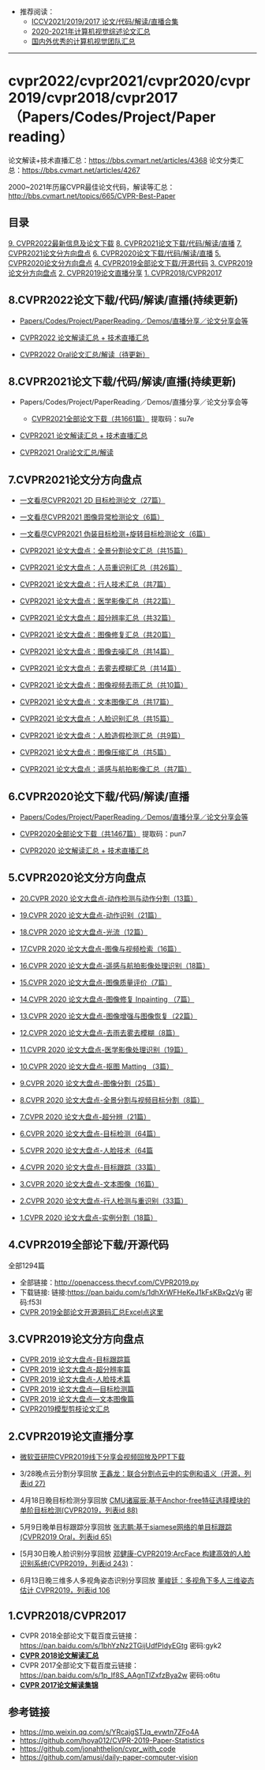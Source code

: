 - 推荐阅读：
  - [ICCV2021/2019/2017 论文/代码/解读/直播合集](https://github.com/extreme-assistant/ICCV2021-Paper-Code-Interpretation)
  - [2020-2021年计算机视觉综述论文汇总](https://github.com/extreme-assistant/survey-computer-vision)
  - [国内外优秀的计算机视觉团队汇总](https://github.com/extreme-assistant/Awesome-CV-Team)

------



# cvpr2022/cvpr2021/cvpr2020/cvpr2019/cvpr2018/cvpr2017（Papers/Codes/Project/Paper reading）

论文解读+技术直播汇总：https://bbs.cvmart.net/articles/4368 
论文分类汇总：https://bbs.cvmart.net/articles/4267

2000~2021年历届CVPR最佳论文代码，解读等汇总：http://bbs.cvmart.net/topics/665/CVPR-Best-Paper



## 目录

[9. CVPR2022最新信息及论文下载](https://github.com/extreme-assistant/CVPR2022-Paper-Code-Interpretation#9)
[8. CVPR2021论文下载/代码/解读/直播](https://github.com/extreme-assistant/CVPR2022-Paper-Code-Interpretation#8)
[7. CVPR2021论文分方向盘点](https://github.com/extreme-assistant/CVPR2022-Paper-Code-Interpretation#7)
[6. CVPR2020论文下载/代码/解读/直播](https://github.com/extreme-assistant/CVPR2022-Paper-Code-Interpretation#6)
[5. CVPR2020论文分方向盘点](https://github.com/extreme-assistant/CVPR2022-Paper-Code-Interpretation#5)
[4. CVPR2019全部论文下载/开源代码](https://github.com/extreme-assistant/CVPR2022-Paper-Code-Interpretation#4)
[3. CVPR2019论文分方向盘点](https://github.com/extreme-assistant/CVPR2022-Paper-Code-Interpretation#3)
[2. CVPR2019论文直播分享](https://github.com/extreme-assistant/CVPR2022-Paper-Code-Interpretation#2)
[1. CVPR2018/CVPR2017](https://github.com/extreme-assistant/CVPR2022-Paper-Code-Interpretation#1)



## 8.CVPR2022论文下载/代码/解读/直播(持续更新)

- [Papers/Codes/Project/PaperReading／Demos/直播分享／论文分享会等](https://github.com/extreme-assistant/CVPR2022-Paper-Code-Interpretation/blob/master/CVPR2022.md)

- [CVPR2022 论文解读汇总 + 技术直播汇总](https://bbs.cvmart.net/articles/6166)

- [CVPR2022 Oral论文汇总/解读（待更新）](https://www.cvmart.net/community/detail/6254)

  



## 8.CVPR2021论文下载/代码/解读/直播(持续更新)

- Papers/Codes/Project/PaperReading／Demos/直播分享／论文分享会等

  - [CVPR2021全部论文下载（共1661篇）](https://pan.baidu.com/s/1TWPkRukz9JC4Br-g_Ws5OA) 提取码：su7e

- [CVPR2021 论文解读汇总 + 技术直播汇总](https://bbs.cvmart.net/articles/4368)

- [CVPR2021 Oral论文汇总/解读](https://bbs.cvmart.net/articles/4366)

  



## 7.CVPR2021论文分方向盘点

- [一文看尽CVPR2021 2D 目标检测论文（27篇）](https://mp.weixin.qq.com/s/Ho7qtrpF9FhHGaamkQo6Lw)

- [一文看尽CVPR2021 图像异常检测论文（6篇）](https://mp.weixin.qq.com/s/ysfwYQ3sVvXINPzBR91S7A)

- [一文看尽CVPR2021 伪装目标检测+旋转目标检测论文（6篇）](https://mp.weixin.qq.com/s/w1jPD2AbxnENUBgfdFLFSg)

- [CVPR2021 论文大盘点：全景分割论文汇总（共15篇）](https://mp.weixin.qq.com/s/_a0UmZSSxvVUFUGOnMrMhw)

- [CVPR2021 论文大盘点：人员重识别汇总（共26篇）](https://bbs.cvmart.net/articles/5832)

- [CVPR2021 论文大盘点：行人技术汇总（共7篇）](https://bbs.cvmart.net/articles/5831)

- [CVPR2021 论文大盘点：医学影像汇总（共22篇）](https://bbs.cvmart.net/articles/5829)

- [CVPR2021 论文大盘点：超分辨率汇总（共32篇）](https://bbs.cvmart.net/articles/5560)

- [CVPR2021 论文大盘点：图像修复汇总（共20篇）](https://bbs.cvmart.net/articles/5824)

- [CVPR2021 论文大盘点：图像去噪汇总（共14篇）](https://bbs.cvmart.net/articles/5828)

- [CVPR2021 论文大盘点：去雾去模糊汇总（共14篇）](https://bbs.cvmart.net/articles/5827)

- [CVPR2021 论文大盘点：图像视频去雨汇总（共10篇）](https://bbs.cvmart.net/articles/5826)

- [CVPR2021 论文大盘点：文本图像汇总（共17篇）](https://bbs.cvmart.net/articles/5562)

- [CVPR2021 论文大盘点：人脸识别汇总（共15篇）](https://bbs.cvmart.net/articles/5811)

- [CVPR2021 论文大盘点：人脸造假检测汇总（共9篇）](https://bbs.cvmart.net/articles/5810)

- [CVPR2021 论文大盘点：图像压缩汇总（共5篇）](https://bbs.cvmart.net/articles/5809)

- [CVPR2021 论文大盘点：遥感与航拍影像汇总（共7篇）](https://bbs.cvmart.net/articles/5830)

  

## 6.CVPR2020论文下载/代码/解读/直播

- [Papers/Codes/Project/PaperReading／Demos/直播分享／论文分享会等](https://github.com/extreme-assistant/cvpr2020/blob/master/CVPR2020.md#cvpr2020最新信息及论文下载贴paperscodesprojectpaperreadingdemos直播分享论文分享会等)

- [CVPR2020全部论文下载（共1467篇）](https://pan.baidu.com/s/1UXW6iviZ_d3wpdujNgWJSQ)
  提取码：pun7

  

- [CVPR2020 论文解读汇总 + 技术直播汇总](https://bbs.cvmart.net/articles/3031)

  

## 5.CVPR2020论文分方向盘点

- [20.CVPR 2020 论文大盘点-动作检测与动作分割（13篇）](https://bbs.cvmart.net/topics/3028)

- [19.CVPR 2020 论文大盘点-动作识别（21篇）](https://bbs.cvmart.net/topics/3000)

- [18.CVPR 2020 论文大盘点-光流（12篇）](https://bbs.cvmart.net/topics/2992)

- [17.CVPR 2020 论文大盘点-图像与视频检索（16篇）](https://bbs.cvmart.net/topics/2964)

- [16.CVPR 2020 论文大盘点-遥感与航拍影像处理识别（18篇）](https://bbs.cvmart.net/topics/2953)

- [15.CVPR 2020 论文大盘点-图像质量评价（7篇）](https://bbs.cvmart.net/topics/2923)

- [14.CVPR 2020 论文大盘点-图像修复 Inpainting （7篇）](https://bbs.cvmart.net/topics/2903) 

- [13.CVPR 2020 论文大盘点-图像增强与图像恢复（22篇）](https://bbs.cvmart.net/topics/2902)

- [12.CVPR 2020 论文大盘点-去雨去雾去模糊（8篇）](https://bbs.cvmart.net/topics/2876)

- [11.CVPR 2020 论文大盘点-医学影像处理识别（19篇）](https://bbs.cvmart.net/topics/2855)

- [10.CVPR 2020 论文大盘点-抠图 Matting （3篇）](https://bbs.cvmart.net/topics/2854)

- [9.CVPR 2020 论文大盘点-图像分割（25篇）](https://bbs.cvmart.net/topics/2829)

- [8.CVPR 2020 论文大盘点-全景分割与视频目标分割（8篇）](https://bbs.cvmart.net/topics/2818)

- [7.CVPR 2020 论文大盘点-超分辨（21篇）](https://bbs.cvmart.net/topics/2725)

- [6.CVPR 2020 论文大盘点-目标检测（64篇）](https://bbs.cvmart.net/topics/2732)

- [5.CVPR 2020 论文大盘点-人脸技术（64篇](https://bbs.cvmart.net/topics/2720)

- [4.CVPR 2020 论文大盘点-目标跟踪（33篇）](https://bbs.cvmart.net/topics/2733)

- [3.CVPR 2020 论文大盘点-文本图像（16篇）](https://bbs.cvmart.net/topics/2778)

- [2.CVPR 2020 论文大盘点-行人检测与重识别（33篇）](https://bbs.cvmart.net/topics/2751)

- [1.CVPR 2020 论文大盘点-实例分割（18篇）](https://bbs.cvmart.net/topics/2806)

  



## 4.CVPR2019全部论下载/开源代码

全部1294篇

- 全部链接：http://openaccess.thecvf.com/CVPR2019.py 
- 下载链接:
  链接:https://pan.baidu.com/s/1dhXrWFHeKeJ1kFsKBxQzVg 密码:f53l
- [CVPR 2019全部论文开源源码汇总Excel点这里](https://github.com/extreme-assistant/cvpr2019/blob/master/cvpr_2019_githublinks.csv)



## 3.CVPR2019论文分方向盘点

- [CVPR 2019 论文大盘点-目标跟踪篇](http://bbs.cvmart.net/articles/523/cvpr-2019-lun-wen-da-pan-dian-mu-biao-gen-zong-pian)
- [CVPR 2019 论文大盘点-超分辨率篇](http://bbs.cvmart.net/topics/452/cvpr-2019-lun-wen-da-pan-dian-chao-fen-bian-lv-pian)
- [CVPR 2019 论文大盘点-人脸技术篇](http://bbs.cvmart.net/topics/451/cvpr-2019-lun-wen-da-pan-dian-ren-lian-ji-shu-pian)
- [CVPR 2019 论文大盘点—目标检测篇](https://mp.weixin.qq.com/s/l8Cfi3CIt2gqVC9i3LV6hw)
- [CVPR 2019 论文大盘点—文本图像篇](http://bbs.cvmart.net/topics/535/CVPR2019-Text)
- [CVPR2019模型剪枝论文汇总](http://bbs.cvmart.net/topics/464/cvpr-2019-gong-bu-mo-xing-jian-zhi-lun-wen-hui-zong)



## 2.CVPR2019论文直播分享

- [微软亚研院CVPR2019线下分享会视频回放及PPT下载](http://bbs.cvmart.net/topics/609/CVPR-2019)

- 3/28晚点云分割分享回放
  [王鑫龙：联合分割点云中的实例和语义（开源，列表id 27)](http://bbs.cvmart.net/topics/351/联合分割点云中的实例和语义)

- 4月18日晚目标检测分享回放
  [CMU诸宸辰:基于Anchor-free特征选择模块的单阶目标检测(CVPR2019，列表id 88)](https://mp.weixin.qq.com/s/CvzFG63c1bTuWFSIzNSxBA) 

- 5月9日晚单目标跟踪分享回放
  [张志鹏:基于siamese网络的单目标跟踪(CVPR2019 Oral，列表id 65)](https://mp.weixin.qq.com/s/3vlVXQDh6ou8Gdhg4xY2Tg)

- [5月30日晚人脸识别分享回放
  [邓健康-CVPR2019:ArcFace 构建高效的人脸识别系统(CVPR2019，列表id 243)](https://mp.weixin.qq.com/s/SIHFTbDc_XjbfYfpgwNYeQ)：

- 6月13日晚三维多人多视角姿态识别分享回放
  [董峻廷：多视角下多人三维姿态估计 CVPR2019，列表id 106](https://mp.weixin.qq.com/s/Td510LMs3UWV_8d5kDgFYw)

  



## 1.CVPR2018/CVPR2017

- CVPR 2018全部论文下载百度云链接：https://pan.baidu.com/s/1bhYzNz2TGijUdfPIdyEGtg 
  密码:gyk2
- [**CVPR 2018论文解读汇总**](http://bbs.cvmart.net/articles/56/cvpr-2018-lun-wen-jie-du-ji-jin-190326-geng-xin)
- CVPR 2017全部论文下载百度云链接：https://pan.baidu.com/s/1p_If8S_AAgnTlZxfzBya2w 
  密码:o6tu
- [**CVPR 2017论文解读集锦**](https://zhuanlan.zhihu.com/p/27651707)



## 参考链接

- https://mp.weixin.qq.com/s/YRcajgSTJq_evwtn7ZFo4A 
- https://github.com/hoya012/CVPR-2019-Paper-Statistics 
- https://github.com/jonahthelion/cvpr_with_code 
- https://github.com/amusi/daily-paper-computer-vision